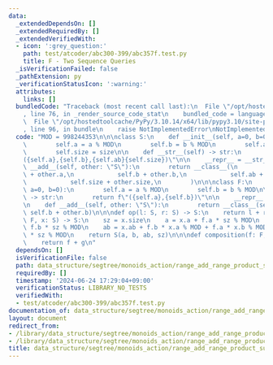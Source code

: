 ```yaml
---
data:
  _extendedDependsOn: []
  _extendedRequiredBy: []
  _extendedVerifiedWith:
  - icon: ':grey_question:'
    path: test/atcoder/abc300-399/abc357f.test.py
    title: F - Two Sequence Queries
  _isVerificationFailed: false
  _pathExtension: py
  _verificationStatusIcon: ':warning:'
  attributes:
    links: []
  bundledCode: "Traceback (most recent call last):\n  File \"/opt/hostedtoolcache/PyPy/3.10.14/x64/lib/pypy3.10/site-packages/onlinejudge_verify/documentation/build.py\"\
    , line 76, in _render_source_code_stat\n    bundled_code = language.bundle(\n\
    \  File \"/opt/hostedtoolcache/PyPy/3.10.14/x64/lib/pypy3.10/site-packages/onlinejudge_verify/languages/python.py\"\
    , line 96, in bundle\n    raise NotImplementedError\nNotImplementedError\n"
  code: "MOD = 998244353\n\n\nclass S:\n    def __init__(self, a=0, b=0, ab=0, size=0):\n\
    \        self.a = a % MOD\n        self.b = b % MOD\n        self.ab = ab % MOD\n\
    \        self.size = size\n\n    def __str__(self) -> str:\n        return f\"\
    ({self.a},{self.b},{self.ab}{self.size})\"\n\n    __repr__ = __str__\n\n    def\
    \ __add__(self, other: \"S\"):\n        return __class__(\n            self.a\
    \ + other.a,\n            self.b + other.b,\n            self.ab + other.ab,\n\
    \            self.size + other.size,\n        )\n\n\nclass F:\n    def __init__(self,\
    \ a=0, b=0):\n        self.a = a % MOD\n        self.b = b % MOD\n\n    def __str__(self)\
    \ -> str:\n        return f\"({self.a},{self.b})\"\n\n    __repr__ = __str__\n\
    \n    def __add__(self, other: \"S\"):\n        return __class__(self.a + other.a,\
    \ self.b + other.b)\n\n\ndef op(l: S, r: S) -> S:\n    return l + r\n\n\ndef mapping(f:\
    \ F, x: S) -> S:\n    sz = x.size\n    a = x.a + f.a * sz % MOD\n    b = x.b +\
    \ f.b * sz % MOD\n    ab = x.ab + f.b * x.a % MOD + f.a * x.b % MOD + f.a * f.b\
    \ * sz % MOD\n    return S(a, b, ab, sz)\n\n\ndef composition(f: F, g: F) -> F:\n\
    \    return f + g\n"
  dependsOn: []
  isVerificationFile: false
  path: data_structure/segtree/monoids_action/range_add_range_product_sum.py
  requiredBy: []
  timestamp: '2024-06-24 17:29:04+09:00'
  verificationStatus: LIBRARY_NO_TESTS
  verifiedWith:
  - test/atcoder/abc300-399/abc357f.test.py
documentation_of: data_structure/segtree/monoids_action/range_add_range_product_sum.py
layout: document
redirect_from:
- /library/data_structure/segtree/monoids_action/range_add_range_product_sum.py
- /library/data_structure/segtree/monoids_action/range_add_range_product_sum.py.html
title: data_structure/segtree/monoids_action/range_add_range_product_sum.py
---
```

